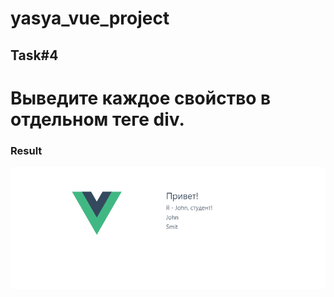 # yasya_vue_project

## Task#4

<h1>Выведите каждое свойство в отдельном теге div.
</h1>

### Result
![Результат выполнения](https://github.com/yaroslavagrebeneva/yasya_vue_project/blob/1975ae05cea439ff7d9fc3571e36f09e9c896d32/Screenshot_2.png)

